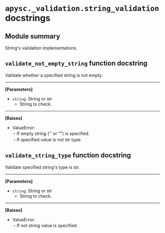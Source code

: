 # `apysc._validation.string_validation` docstrings

## Module summary

String's validation implementations.

## `validate_not_empty_string` function docstring

Validate whether a specified string is not empty.<hr>

**[Parameters]**

- `string`: String or str
  - String to check.

<hr>

**[Raises]**

- ValueError: <br> ・If empty string ('' or "") is specified. <br> ・If specified value is not str type.

## `validate_string_type` function docstring

Validate specified string's type is str.<hr>

**[Parameters]**

- `string`: String or str
  - String to check.

<hr>

**[Raises]**

- ValueError: <br> ・If not string value is specified.